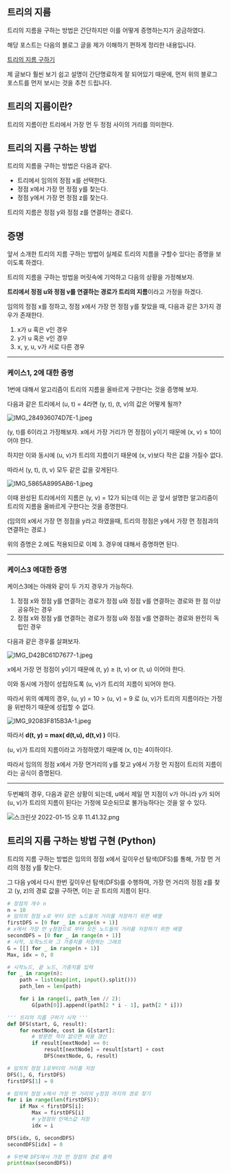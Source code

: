 ## 트리의 지름

트리의 지름을 구하는 방법은 간단하지만 이를 어떻게 증명하는지가 궁금하였다. 

해당 포스트는 다음의 블로그 글을 제가 이해하기 편하게 정리한 내용입니다. 

[트리의 지름 구하기](https://blog.myungwoo.kr/112#recentComments)

제 글보다 훨씬 보기 쉽고 설명이 간단명료하게 잘 되어있기 때문에, 먼저 위의 블로그 포스트를 먼저 보시는 것을 추천 드립니다. 

## 트리의 지름이란?

트리의 지름이란 트리에서 가장 먼 두 정점 사이의 거리를 의미한다.

## 트리의 지름 구하는 방법

트리의 지름을 구하는 방법은 다음과 같다.

- 트리에서 임의의 정점 x를 선택한다.
- 정점 x에서 가장 먼 정점 y를 찾는다.
- 정점 y에서 가장 먼 정점 z를 찾는다.

트리의 지름은 정점 y와 정점 z를 연결하는 경로다.

## 증명

앞서 소개한 트리의 지름 구하는 방법이 실제로 트리의 지름을 구할수 있다는 증명을 보이도록 하겠다.

트리의 지름을 구하는 방법을 머릿속에 기억하고 다음의 상황을 가정해보자.

**트리에서 정점 u와 정점 v를 연결하는 경로가 트리의 지름**이라고 가정을 하겠다.

임의의 정점 x를 정하고, 정점 x에서 가장 먼 정점 y를 찾았을 때, 다음과 같은 3가지 경우가 존재한다.

1. x가 u 혹은 v인 경우
2. y가 u 혹은 v인 경우
3. x, y, u, v가 서로 다른 경우

---

### 케이스1, 2에 대한 증명

1번에 대해서 알고리즘이 트리의 지름을 올바르게 구한다는 것을 증명해 보자.

다음과 같은 트리에서 $($u, t) = 4라면 $($y, t), $($t, v)의 값은 어떻게 될까?

![IMG_284936074D7E-1.jpeg](https://i.imgur.com/mxNgTcK.jpg)

$($y, t)를 6이라고 가정해보자. x에서 가장 거리가 먼 정점이 y이기 때문에 $($x, v) ≤ 10이어야 한다.

하지만 이와 동시에 $($u, v)가 트리의 지름이기 때문에 $($x, v)보다 작은 값을 가질수 없다.

따라서 $($y, t), $($t, v) 모두 같은 값을 갖게된다.

![IMG_5865A8995AB6-1.jpeg](https://i.imgur.com/u1vjeOC.jpg)

이때 완성된 트리에서의 지름은 $($y, v) = 12가 되는데 이는 곧 앞서 설명한 알고리즘이 트리의 지름을 올바르게 구한다는 것을 증명한다. 

$($임의의 x에서 가장 먼 정점을 y라고 하였을때, 트리의 정점은 y에서 가장 먼 정점과의 연결하는 경로.)

위의 증명은 2.에도 적용되므로 이제 3. 경우에 대해서 증명하면 된다.

---

### 케이스3 에대한 증명

케이스3에는 아래와 같이 두 가지 경우가 가능하다.

1. 정점 x와 정점 y를 연결하는 경로가 정점 u와 정점 v를 연결하는 경로와 한 점 이상 공유하는 경우
2. 정점 x와 정점 y를 연결하는 경로가 정점 u와 정점 v를 연결하는 경로와 완전히 독립인 경우

다음과 같은 경우를 살펴보자.

![IMG_D42BC61D7677-1.jpeg](https://i.imgur.com/KwileB9.jpg)

x에서 가장 먼 정점이 y이기 때문에 $($t, y) ≥ $($t, v) or $($t, u) 이어야 한다.

이와 동시에 가정이 성립하도록 $($u, v)가 트리의 지름이 되어야 한다.

따라서 위의 예제의 경우, $($u, y) = 10 > $($u, v) = 9 로 $($u, v)가 트리의 지름이라는 가정을 위반하기 때문에 성립할 수 없다.

![IMG_92083F815B3A-1.jpeg](https://i.imgur.com/qMPRJex.jpg)

따라서 **d$($t, y) = max$($ d$($t,u), d$($t,v) )** 이다.

$($u, v)가 트리의 지름이라고 가정하였기 때문에 $($x, t)는 4이하이다.

따라서 임의의 정점 x에서 가장 먼거리의 y를 찾고 y에서 가장 먼 지점이 트리의 지름이라는 공식이 증명된다.

---

두번째의 경우, 다음과 같은 상황이 되는데, u에서 제일 먼 지점이 v가 아니라 y가 되어 $($u, v)가 트리의 지름이 된다는 가정에 모순되므로 불가능하다는 것을 알 수 있다.

![스크린샷 2022-01-15 오후 11.41.32.png](https://i.imgur.com/plX3iDm.png)

## 트리의 지름 구하는 방법 구현 $($Python)

트리의 지름 구하는 방법은 임의의 정점 x에서 깊이우선 탐색$($DFS)를 통해, 가장 먼 거리의 정점 y를 찾는다.

그 다음 y에서 다시 한번 깊이우선 탐색$($DFS)를 수행하여, 가장 먼 거리의 정점 z를 찾고 $($y, z)의 경로 값을 구하면, 이는 곧 트리의 지름이 된다.

```python
# 정점의 개수 n
n = 10
# 임의의 정점 x로 부터 모든 노드들의 거리를 저장하기 위한 배열
firstDFS = [0 for _ in range(n + 1)]
# x에서 가장 먼 y정점으로 부터 모든 노드들의 거리를 저장하기 위한 배열
secondDFS = [0 for _ in range(n + 1)]
# 시작, 도착노드와 그 가중치를 저장하는 그래프
G = [[] for _ in range(n + 1)]
Max, idx = 0, 0

# 시작노드, 끝 노드, 가중치를 입력
for _ in range(n):
    path = list(map(int, input().split()))
    path_len = len(path)

    for i in range(1, path_len // 2):
        G[path[0]].append((path[2 * i - 1], path[2 * i]))

''' 트리의 지름 구하기 시작 '''
def DFS(start, G, result):
    for nextNode, cost in G[start]:
        # 방문한 적이 없으면 비용 갱신
        if result[nextNode] == 0:
            result[nextNode] = result[start] + cost
            DFS(nextNode, G, result)

# 임의의 정점 1로부터의 거리를 저장
DFS(1, G, firstDFS)
firstDFS[1] = 0

# 임의의 정점 x에서 가장 먼 거리의 y정점 까지의 경로 찾기
for i in range(len(firstDFS)):
    if Max < firstDFS[i]:
        Max = firstDFS[i]
        # y정점의 인덱스값 저장
        idx = i

DFS(idx, G, secondDFS)
secondDFS[idx] = 0

# 두번째 DFS에서 가장 먼 정점의 경로 출력
print(max(secondDFS))
```
